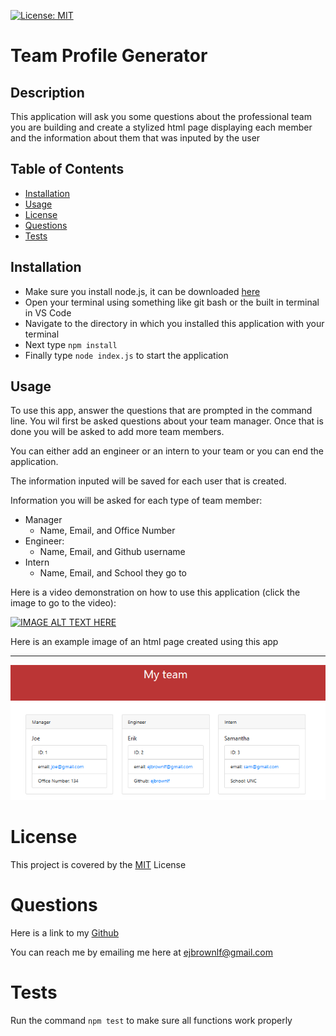 [![License: MIT](https://img.shields.io/badge/License-MIT-yellow.svg)](https://opensource.org/licenses/MIT)

# Team Profile Generator

## Description 

This application will ask you some questions about the professional team you are building and create a stylized html page displaying each member and the information about them that was inputed by the user

## Table of Contents

* [Installation](#installation)
* [Usage](#usage)
* [License](#license)
* [Questions](#questions)
* [Tests](#tests)

## Installation

* Make sure you install node.js, it can be downloaded [here](https://nodejs.org/en/)
* Open your terminal using something like git bash or the built in terminal in VS Code
* Navigate to the directory in which you installed this application with your terminal
* Next type `npm install`
* Finally type `node index.js` to start the application

## Usage 

To use this app, answer the questions that are prompted in the command line.
You wil first be asked questions about your team manager. Once that is done you will be asked to add more team members.

You can either add an engineer or an intern to your team or you can end the application.

The information inputed will be saved for each user that is created.

Information you will be asked for each type of team member:
* Manager
    * Name, Email, and Office Number
* Engineer:
    * Name, Email, and Github username
* Intern
    * Name, Email, and School they go to

Here is a video demonstration on how to use this application (click the image to go to the video): 

[![IMAGE ALT TEXT HERE](https://img.youtube.com/vi/6P_-dIPJ2Xs/0.jpg)](https://www.youtube.com/watch?v=6P_-dIPJ2Xs)

Here is an example image of an html page created using this app

---

![Start of generated README](./images/Screenshot_2.png)




# License

This project is covered by the [MIT](https://opensource.org/licenses/MIT) License

# Questions

Here is a link to my [Github](https://github.com/ejbrownlf)

You can reach me by emailing me here at ejbrownlf@gmail.com

# Tests

Run the command `npm test` to make sure all functions work properly

